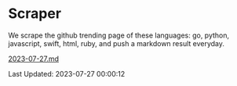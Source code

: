 # Scraper

We scrape the github trending page of these languages: go, python, javascript, swift, html, ruby, and push a markdown result everyday.

[2023-07-27.md](https://github.com/henson/Scraper/blob/master/2023-07-27.md)

Last Updated: 2023-07-27 00:00:12